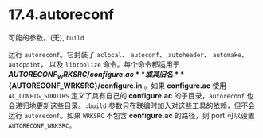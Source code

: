 # 17.4.autoreconf

可能的参数。(无), `build`

运行 `autoreconf`。它封装了 `aclocal`、 `autoconf`、 `autoheader`、 `automake`、 `autopoint`， 以及 `libtoolize` 命令。每个命令都适用于 **${AUTORECONF_WRKSRC}/configure.ac** 或其旧名 **${AUTORECONF_WRKSRC}/configure.in** 。如果 **configure.ac** 使用 `AC_CONFIG_SUBDIRS` 定义了具有自己的 **configure.ac** 的子目录，`autoreconf` 也会递归地更新这些目录。`:build` 参数只在联编时加入对这些工具的依赖，但不会运行 `autoreconf`。如果 `WRKSRC` 不包含 **configure.ac** 的路径，则 port 可以设置 `AUTORECONF_WRKSRC`。

